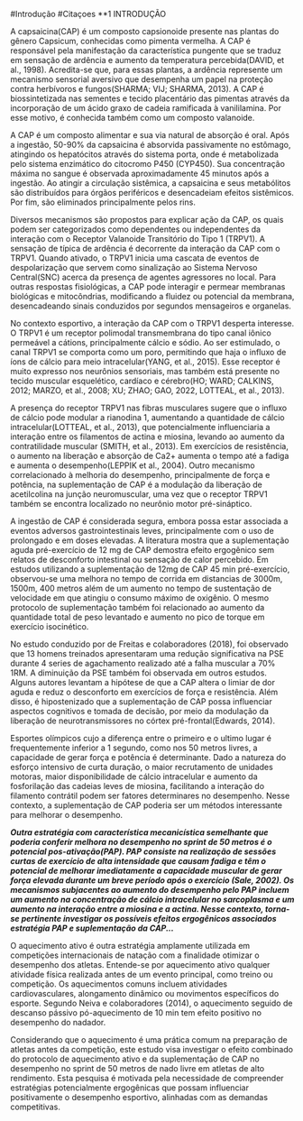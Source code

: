 #Introdução #Citaçoes 
**1 INTRODUÇÃO 

A capsaicina(CAP) é um composto capsionoide presente nas plantas do gênero Capsicum, conhecidas como pimenta vermelha. A CAP é responsável pela manifestação da característica pungente que se traduz em sensação de ardência e aumento da temperatura percebida(DAVID, et al., 1998). Acredita-se que, para essas plantas, a ardência represente um mecanismo sensorial aversivo que desempenha um papel na proteção contra herbívoros e fungos(SHARMA; VIJ; SHARMA, 2013). A CAP é biossintetizada nas sementes e tecido placentário das pimentas através  da incorporação de um ácido graxo de cadeia ramificada à vanililamina. Por esse motivo, é conhecida também como um composto valanoide.

A CAP é um composto alimentar e sua via natural de absorção é oral. Após a ingestão, 50-90% da capsaicina é absorvida passivamente no estômago, atingindo os hepatócitos através do sistema porta, onde é metabolizada pelo sistema enzimático do citocromo P450 (CYP450).  Sua concentração máxima no sangue é observada aproximadamente 45 minutos após a ingestão. Ao atingir a circulação sistêmica, a capsaicina e seus metabólitos são distribuídos para órgãos periféricos e desencadeiam efeitos sistêmicos. Por fim, são eliminados principalmente pelos rins.

Diversos mecanismos são propostos para explicar ação da CAP, os quais podem ser categorizados como dependentes ou independentes da interação com o Receptor Valanoide Transitório do Tipo 1 (TRPV1). A sensação de típica de ardência é decorrente da interação da CAP com o TRPV1. Quando ativado, o TRPV1 inicia uma cascata de eventos de despolarização que servem como sinalização ao Sistema Nervoso Central(SNC) acerca da presença de agentes agressores no local. Para outras respostas fisiológicas, a CAP pode interagir e permear membranas biológicas e mitocôndrias, modificando a fluidez ou potencial da membrana, desencadeando sinais conduzidos por segundos mensageiros e organelas.  

No contexto esportivo, a interação da CAP com o TRPV1 desperta interesse. O TRPV1 é um receptor polimodal transmembrana do tipo canal iônico permeável a cátions, principalmente cálcio e sódio. Ao ser estimulado, o canal TRPV1 se comporta como um poro, permitindo que haja o influxo de íons de cálcio para meio intracelular(YANG, et al., 2015). Esse receptor é muito expresso nos neurônios sensoriais, mas também está presente no tecido muscular esquelético, cardíaco e cérebro(HO; WARD; CALKINS, 2012; MARZO, et al., 2008; XU; ZHAO; GAO, 2022, LOTTEAL, et al., 2013). 

A presença do receptor TRPV1 nas fibras musculares sugere que o influxo de cálcio pode modular a rianodina 1, aumentando a quantidade de cálcio intracelular(LOTTEAL, et al., 2013), que potencialmente influenciaria a interação entre os filamentos de actina e miosina, levando ao aumento da contratilidade muscular (SMITH, et al., 2013). Em exercícios de  resistência, o aumento na liberação e absorção de Ca2+ aumenta o tempo até a fadiga e aumenta o desempenho(LEPPIK et al., 2004). Outro mecanismo correlacionado à melhoria do desempenho, principalmente de força e potência, na suplementação de CAP é a modulação da liberação de acetilcolina na junção neuromuscular, uma vez que o receptor TRPV1 também se encontra localizado no neurônio motor pré-sináptico. 

A ingestão de CAP é considerada segura, embora possa estar associada a eventos adversos gastrointestinais leves, principalmente com o uso de prolongado e em doses elevadas. A literatura mostra que a suplementação aguda pré-exercício de 12 mg de CAP demostra efeito ergogênico sem relatos de desconforto intestinal ou sensação de calor percebido. Em estudos utilizando a suplementação de 12mg de CAP 45 min pré-exercício, observou-se uma melhora no tempo de corrida em distancias de 3000m, 1500m, 400 metros além de um aumento no tempo de sustentação de velocidade em que atingiu o consumo máximo de oxigênio. O mesmo protocolo de suplementação também foi relacionado ao aumento da quantidade total de peso levantado e aumento no pico de torque em exercício isocinético.

No estudo conduzido por de Freitas e colaboradores (2018), foi observado que 13 homens treinados apresentaram uma redução significativa na PSE durante 4 series de agachamento realizado até a falha muscular a 70% 1RM. A diminuição da PSE também foi observada em outros estudos. Alguns autores levantam a hipótese de que a CAP altera o limiar de dor aguda e reduz o desconforto em exercícios de força e resistência. Além disso, é hipostenizado que a suplementação de CAP possa influenciar aspectos cognitivos e tomada de decisão, por meio da modulação da liberação de neurotransmissores no córtex pré-frontal(Edwards, 2014).

Esportes olímpicos cujo a diferença entre o primeiro e o ultimo lugar é frequentemente inferior a 1 segundo, como nos 50 metros livres, a capacidade de gerar força e potência é determinante. Dado a natureza do esforço intensivo de curta duração,  o maior recrutamento de unidades motoras, maior disponibilidade de cálcio intracelular e aumento da fosforilação das cadeias leves de miosina, facilitando a interação do filamento contrátil podem ser fatores determinares no desempenho. Nesse contexto, a suplementação de CAP poderia ser um métodos interessante para melhorar o desempenho.  

***Outra estratégia com característica mecanicística semelhante que poderia conferir melhora no desempenho no sprint de 50 metros é o potencial pos-ativação(PAP). PAP consiste na realização de sessões curtas de exercício de alta intensidade que causam fadiga e têm o potencial de melhorar imediatamente a capacidade muscular de gerar força elevada durante um breve período após o exercício (Sale, 2002). Os mecanismos subjacentes ao aumento do desempenho pelo PAP incluem um aumento na concentração de cálcio intracelular no sarcoplasma e um aumento na interação entre a miosina e a actina. Nesse contexto, torna-se pertinente investigar os possíveis efeitos ergogênicos associados estratégia PAP e suplementação da CAP...***

O aquecimento ativo é outra estratégia amplamente utilizada em competições internacionais de natação com a finalidade otimizar o desempenho dos atletas. Entende-se por aquecimento ativo qualquer atividade física realizada antes de um evento principal, como treino ou competição. Os aquecimentos comuns incluem atividades cardiovasculares, alongamento dinâmico ou movimentos específicos do esporte. Segundo Neiva e colaboradores (2014), o aquecimento seguido de descanso pássivo pó-aquecimento de 10 min tem efeito positivo no desempenho do nadador. 

Considerando que o aquecimento é uma prática comum na preparação de atletas antes da competição, este estudo visa investigar o efeito combinado do protocolo de aquecimento ativo e da suplementação de CAP no desempenho no sprint de 50 metros de nado livre em atletas de alto rendimento. Esta pesquisa é motivada pela necessidade de compreender estratégias potencialmente ergogênicas que possam influenciar positivamente o desempenho esportivo, alinhadas com as demandas competitivas.